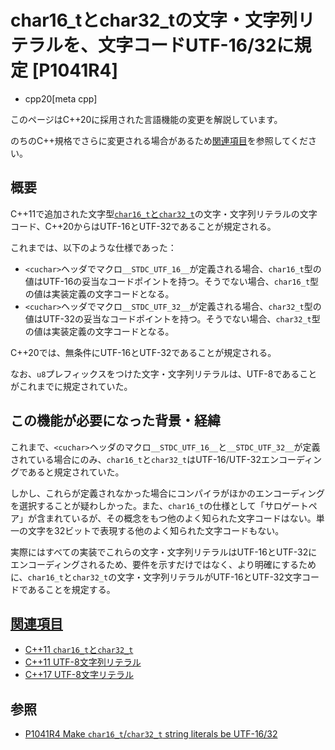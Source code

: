 # char16_tとchar32_tの文字・文字列リテラルを、文字コードUTF-16/32に規定 [P1041R4]
* cpp20[meta cpp]

<!-- start lang caution -->

このページはC++20に採用された言語機能の変更を解説しています。

のちのC++規格でさらに変更される場合があるため[関連項目](#relative-page)を参照してください。

<!-- last lang caution -->

## 概要
C++11で追加された文字型[`char16_t`と`char32_t`](/lang/cpp11/char16_32.md)の文字・文字列リテラルの文字コード、C++20からはUTF-16とUTF-32であることが規定される。

これまでは、以下のような仕様であった：

- `<cuchar>`ヘッダでマクロ`__STDC_UTF_16__`が定義される場合、`char16_t`型の値はUTF-16の妥当なコードポイントを持つ。そうでない場合、`char16_t`型の値は実装定義の文字コードとなる。
- `<cuchar>`ヘッダでマクロ`__STDC_UTF_32__`が定義される場合、`char32_t`型の値はUTF-32の妥当なコードポイントを持つ。そうでない場合、`char32_t`型の値は実装定義の文字コードとなる。

C++20では、無条件にUTF-16とUTF-32であることが規定される。

なお、`u8`プレフィックスをつけた文字・文字列リテラルは、UTF-8であることがこれまでに規定されていた。


## この機能が必要になった背景・経緯
これまで、`<cuchar>`ヘッダのマクロ`__STDC_UTF_16__`と`__STDC_UTF_32__`が定義されている場合にのみ、`char16_t`と`char32_t`はUTF-16/UTF-32エンコーディングであると規定されていた。

しかし、これらが定義されなかった場合にコンパイラがほかのエンコーディングを選択することが疑わしかった。また、`char16_t`の仕様として「サロゲートペア」が含まれているが、その概念をもつ他のよく知られた文字コードはない。単一の文字を32ビットで表現する他のよく知られた文字コードもない。

実際にはすべての実装でこれらの文字・文字列リテラルはUTF-16とUTF-32にエンコーディングされるため、要件を示すだけではなく、より明確にするために、`char16_t`と`char32_t`の文字・文字列リテラルがUTF-16とUTF-32文字コードであることを規定する。


## <a id="relative-page" href="#relative-page">関連項目</a>
- [C++11 `char16_t`と`char32_t`](/lang/cpp11/char16_32.md)
- [C++11 UTF-8文字列リテラル](/lang/cpp11/utf8_string_literals.md)
- [C++17 UTF-8文字リテラル](/lang/cpp17/utf8_character_literals.md)


## 参照
- [P1041R4 Make `char16_t`/`char32_t` string literals be UTF-16/32](http://www.open-std.org/jtc1/sc22/wg21/docs/papers/2019/p1041r4.html)
